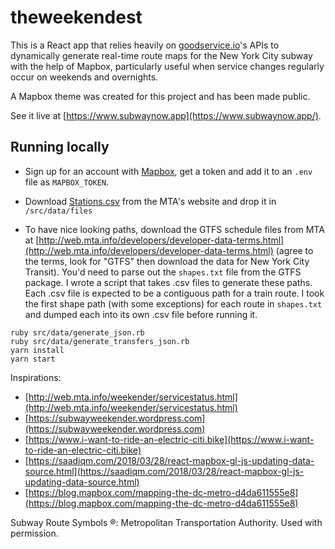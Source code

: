 # theweekendest

This is a React app that relies heavily on [goodservice.io](https://github.com/blahblahblah-/goodservice-v2)'s APIs to dynamically generate real-time route maps for the New York City subway with the help of Mapbox, particularly useful when service changes regularly occur on weekends and overnights.

A Mapbox theme was created for this project and has been made public.

See it live at [https://www.subwaynow.app](https://www.subwaynow.app/).

## Running locally

* Sign up for an account with [Mapbox](https://www.mapbox.com), get a token and add it to an `.env` file as `MAPBOX_TOKEN`.

* Download [Stations.csv](http://web.mta.info/developers/data/nyct/subway/Stations.csv) from the MTA's website and drop it in `/src/data/files`

* To have nice looking paths, download the GTFS schedule files from MTA at [http://web.mta.info/developers/developer-data-terms.html](http://web.mta.info/developers/developer-data-terms.html) (agree to the terms, look for "GTFS" then download the data for New York City Transit). You'd need to parse out the `shapes.txt` file from the GTFS package. I wrote a script that takes .csv files to generate these paths. Each .csv file is expected to be a contiguous path for a train route. I took the first shape path (with some exceptions) for each route in `shapes.txt` and dumped each into its own .csv file before running it.

`````
ruby src/data/generate_json.rb
ruby src/data/generate_transfers_json.rb
yarn install
yarn start
`````

Inspirations:
* [http://web.mta.info/weekender/servicestatus.html](http://web.mta.info/weekender/servicestatus.html)
* [https://subwayweekender.wordpress.com](https://subwayweekender.wordpress.com)
* [https://www.i-want-to-ride-an-electric-citi.bike](https://www.i-want-to-ride-an-electric-citi.bike)
* [https://saadiqm.com/2018/03/28/react-mapbox-gl-js-updating-data-source.html](https://saadiqm.com/2018/03/28/react-mapbox-gl-js-updating-data-source.html)
* [https://blog.mapbox.com/mapping-the-dc-metro-d4da611555e8](https://blog.mapbox.com/mapping-the-dc-metro-d4da611555e8)

Subway Route Symbols ®: Metropolitan Transportation Authority. Used with permission.